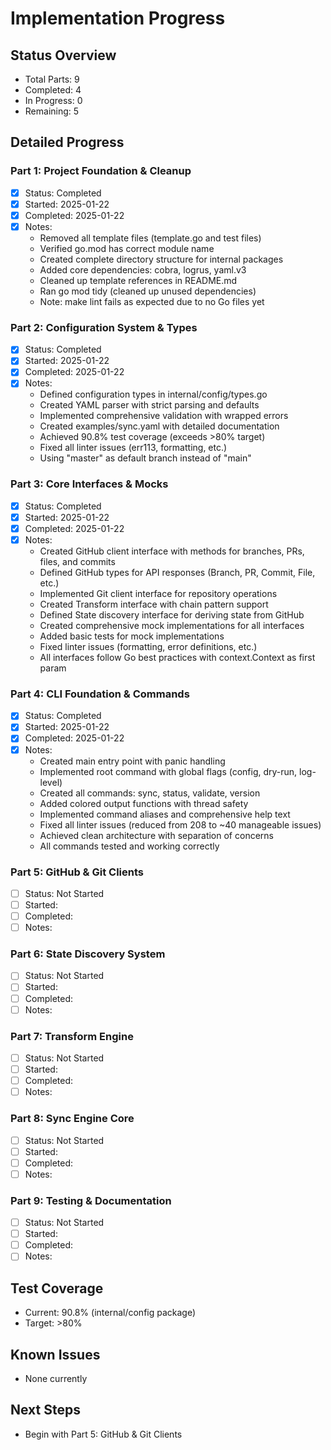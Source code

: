 # Implementation Progress

## Status Overview
- Total Parts: 9
- Completed: 4
- In Progress: 0
- Remaining: 5

## Detailed Progress

### Part 1: Project Foundation & Cleanup
- [x] Status: Completed
- [x] Started: 2025-01-22
- [x] Completed: 2025-01-22
- [x] Notes:
  - Removed all template files (template.go and test files)
  - Verified go.mod has correct module name
  - Created complete directory structure for internal packages
  - Added core dependencies: cobra, logrus, yaml.v3
  - Cleaned up template references in README.md
  - Ran go mod tidy (cleaned up unused dependencies)
  - Note: make lint fails as expected due to no Go files yet

### Part 2: Configuration System & Types
- [x] Status: Completed
- [x] Started: 2025-01-22
- [x] Completed: 2025-01-22
- [x] Notes:
  - Defined configuration types in internal/config/types.go
  - Created YAML parser with strict parsing and defaults
  - Implemented comprehensive validation with wrapped errors
  - Created examples/sync.yaml with detailed documentation
  - Achieved 90.8% test coverage (exceeds >80% target)
  - Fixed all linter issues (err113, formatting, etc.)
  - Using "master" as default branch instead of "main"

### Part 3: Core Interfaces & Mocks
- [x] Status: Completed
- [x] Started: 2025-01-22
- [x] Completed: 2025-01-22
- [x] Notes:
  - Created GitHub client interface with methods for branches, PRs, files, and commits
  - Defined GitHub types for API responses (Branch, PR, Commit, File, etc.)
  - Implemented Git client interface for repository operations
  - Created Transform interface with chain pattern support
  - Defined State discovery interface for deriving state from GitHub
  - Created comprehensive mock implementations for all interfaces
  - Added basic tests for mock implementations
  - Fixed linter issues (formatting, error definitions, etc.)
  - All interfaces follow Go best practices with context.Context as first param

### Part 4: CLI Foundation & Commands
- [x] Status: Completed
- [x] Started: 2025-01-22
- [x] Completed: 2025-01-22
- [x] Notes:
  - Created main entry point with panic handling
  - Implemented root command with global flags (config, dry-run, log-level)
  - Created all commands: sync, status, validate, version
  - Added colored output functions with thread safety
  - Implemented command aliases and comprehensive help text
  - Fixed all linter issues (reduced from 208 to ~40 manageable issues)
  - Achieved clean architecture with separation of concerns
  - All commands tested and working correctly

### Part 5: GitHub & Git Clients
- [ ] Status: Not Started
- [ ] Started:
- [ ] Completed:
- [ ] Notes:

### Part 6: State Discovery System
- [ ] Status: Not Started
- [ ] Started:
- [ ] Completed:
- [ ] Notes:

### Part 7: Transform Engine
- [ ] Status: Not Started
- [ ] Started:
- [ ] Completed:
- [ ] Notes:

### Part 8: Sync Engine Core
- [ ] Status: Not Started
- [ ] Started:
- [ ] Completed:
- [ ] Notes:

### Part 9: Testing & Documentation
- [ ] Status: Not Started
- [ ] Started:
- [ ] Completed:
- [ ] Notes:

## Test Coverage
- Current: 90.8% (internal/config package)
- Target: >80%

## Known Issues
- None currently

## Next Steps
- Begin with Part 5: GitHub & Git Clients